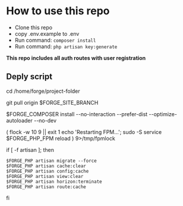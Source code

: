 # How to use this repo

- Clone this repo
- copy .env.example to .env
- Run command: `composer install`
- Run command: `php artisan key:generate`

**This repo includes all auth routes with user registration**

## Deply script


cd /home/forge/project-folder

git pull origin $FORGE_SITE_BRANCH

$FORGE_COMPOSER install --no-interaction --prefer-dist --optimize-autoloader --no-dev

( flock -w 10 9 || exit 1
    echo 'Restarting FPM...'; sudo -S service $FORGE_PHP_FPM reload ) 9>/tmp/fpmlock

if [ -f artisan ]; then

    $FORGE_PHP artisan migrate --force
    $FORGE_PHP artisan cache:clear
    $FORGE_PHP artisan config:cache
    $FORGE_PHP artisan view:clear
    $FORGE_PHP artisan horizon:terminate
    $FORGE_PHP artisan route:cache

fi
